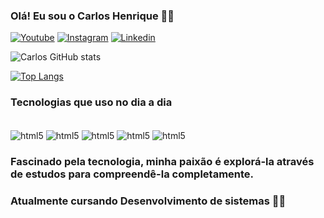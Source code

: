 ### Olá! Eu sou o Carlos Henrique 🙋‍♂️

[![Youtube](https://img.shields.io/badge/YouTube-FF0000?style=for-the-badge&logo=youtube&logoColor=white)](https://www.youtube.com/@Hanyp7)
[![Instagram](https://img.shields.io/badge/Instagram-E4405F?style=for-the-badge&logo=instagram&logoColor=white)](https://www.instagram.com/causonri/)
[![Linkedin](https://img.shields.io/badge/LinkedIn-0077B5?style=for-the-badge&logo=linkedin&logoColor=white)](https://www.linkedin.com/in/carlos-carli-547067288/)


![Carlos GitHub stats](https://github-readme-stats.vercel.app/api?username=CarlosCarli7&show_icons=true&theme=tokyonight)

[![Top Langs](https://github-readme-stats.vercel.app/api/top-langs/?username=CarlosCarli7&layout=donut)](https://github.com/anuraghazra/github-readme-stats)

### Tecnologias que uso no dia a dia

<div style="display: inline_block"><br/>
<img align="center" alt="html5" src="https://img.shields.io/badge/React-20232A?style=for-the-badge&logo=react&logoColor=61DAF"/>
<img align="center" alt="html5" src="https://img.shields.io/badge/Node.js-43853D?style=for-the-badge&logo=node.js&logoColor=white"/>
<img align="center" alt="html5" src="https://img.shields.io/badge/JavaScript-323330?style=for-the-badge&logo=javascript&logoColor=F7DF1E"/>
<img align="center" alt="html5" src="https://img.shields.io/badge/Unity-100000?style=for-the-badge&logo=unity&logoColor=white"/>
<img align="center" alt="html5" src="https://img.shields.io/badge/C%23-239120?style=for-the-badge&logo=c-sharp&logoColor=white"/>
</div>


### Fascinado pela tecnologia, minha paixão é explorá-la através de estudos para compreendê-la completamente.
### Atualmente cursando Desenvolvimento de sistemas 👨‍💻 
